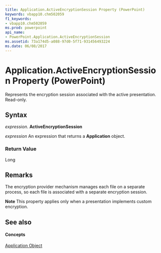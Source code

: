 ```yaml
---
title: Application.ActiveEncryptionSession Property (PowerPoint)
keywords: vbapp10.chm502059
f1_keywords:
- vbapp10.chm502059
ms.prod: powerpoint
api_name:
- PowerPoint.Application.ActiveEncryptionSession
ms.assetid: 73a174d5-a088-97d0-5f71-931456493224
ms.date: 06/08/2017
---
```



# Application.ActiveEncryptionSession Property (PowerPoint)

Represents the encryption session associated with the active presentation. Read-only.


## Syntax

 _expression_. **ActiveEncryptionSession**

 _expression_ An expression that returns a **Application** object.


### Return Value

Long


## Remarks

The encryption provider mechanism manages each file on a separate process, so each file is associated with a separate encryption session.


 **Note**  This property applies only when a presentation implements custom encryption.


## See also


#### Concepts


[Application Object](application-object-powerpoint.md)

